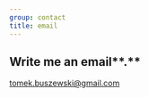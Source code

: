 ```yaml
---
group: contact
title: email
---
```

## Write me an email**.**

[tomek.buszewski@gmail.com](mailto:tomek.buszewski@gmail.com)